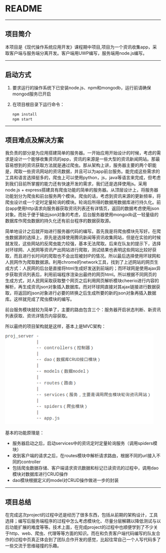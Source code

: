 # README

------

## 项目简介

本项目是《现代操作系统应用开发》课程期中项目,项目为一个资讯收集app，采取客户端与服务端分离开发。客户端用UWP编写，服务端用node.js编写。

------

## 启动方式

1. 要求运行的操作系统下已安装node.js、npm和mongodb，运行前请确保mongod服务已开启

2. 在项目根目录下运行命令：

      ```
      npm install
      npm start
      ```

------

## 项目难点及解决方案

我负责的部分是为应用搭建简单的服务器。一开始应用开始设计的时候，考虑的需求是设计一个能够收集资讯的app，资讯的来源是一些大型的资讯新闻网站。那最容易想到的资讯获取方法就是通过爬虫。那从架构上讲，服务器主要的两个职能是，爬取一些资讯网站的资讯数据，并且可以为app前台服务。能完成这些需求的工具和语言选择挺多的，爬虫上可以使用python，js，java等语言来完成，但考虑到我们目前所掌握的能力还有快速开发的需求，我们还是选择使用js。采用node.js + express搭建具有爬虫功能的简单的服务器。从顶层设计上，将服务器功能划分为爬虫和前台服务两个模块。爬虫的话，考虑到资讯来源的更新频率，将爬虫设计成一个定时定量轮询的模块。轮询后所得的数据用数据库进行持久化。前台app使用http请求向服务器获取资讯列表还有详情页，返回的数据考虑使用json对象。而处于便于输出json对象的考虑，后台服务器使用mongodb这一轻量级的数据库作爬虫数据的持久化还有前台程序的数据获取源。

简单地设计之后就开始进行服务器代码的编写。首先我是将爬虫模块先写好。在爬虫数据源的选择上，原先是选择使用腾讯新闻等资讯收集网站，但是在实验的时候就发现，这些网站的反爬虫能力较强，基本无法爬取。后来在队友的提示下，选择对环球网、人民网等资讯产出网站进行爬取，测试结果也表明这些网站比较好获取，而且进行长时间的爬取也不会出现被封IP的情况。所以最后选择使用环球网和人民网作为爬取数据源。利用chrome的network工具，找到了上述网站的网页生成方式：人民网的后台是直接将html生成好发送到前端的；而环球网是使用ajax异步获取资讯列表后，利用前端程序渲染出最终的网页html。所以根据不同网页的生成方式，对人民网采取获取整个网页之后利用网页解析模块cheerio进行内容的解析，再生成资讯json对象插入数据库。而对环球网直接对其ajax链接进行数据获取，将返回的json对象进行必要的转换之后生成所要的新的json对象再插入数据库。这样就完成了爬虫模块的编写。

前台服务模块就较为简单了，主要的路由包含三个：服务器开启状态判断、新资讯列表获取、资讯详情页内容获取。

所以最终的项目架构就是这样，基本上是MVC架构：

![项目架构](./项目架构.png)

基本的功能原理是：

- 服务器启动之后，启动services中的资讯定时定量轮询服务（调用spiders模块）
- 收到客户端的请求之后，在routes模块中解析请求路由，根据不同的url接入不同的controller
- 包括爬虫数据存储、客户端请求资讯数据和标记已读资讯的过程中，调用dao模块对数据库进行CRUD操作
- dao模块根据定义的model对CRUD操作做进一步的封装

------

## 项目总结

在完成这次project的过程中还是经历了很多东西，包括从前期的架构设计，工具选择；编写后服务端程序的过程中怎么考虑模块化、尽量分层解耦以降低测试与以后功能扩展的难度等等。技术上面，在完成project的过程中也顺便学到了不少关于http、web、爬虫、代理等等方面的知识。而在和负责客户端代码编写的队友合作的过程中页真正体会到了团队合作开发的感觉，比起往常自己一个人写代码多了一些交流于思维碰撞的乐趣。